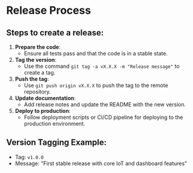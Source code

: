 # Release Process

## Steps to create a release:
1. **Prepare the code**:
   - Ensure all tests pass and that the code is in a stable state.
2. **Tag the version**:
   - Use the command `git tag -a vX.X.X -m "Release message"` to create a tag.
3. **Push the tag**:
   - Use `git push origin vX.X.X` to push the tag to the remote repository.
4. **Update documentation**:
   - Add release notes and update the README with the new version.
5. **Deploy to production**:
   - Follow deployment scripts or CI/CD pipeline for deploying to the production environment.

## Version Tagging Example:
- Tag: `v1.0.0`  
- Message: "First stable release with core IoT and dashboard features"
